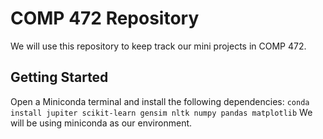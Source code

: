 # COMP 472 Repository
We will use this repository to keep track our mini projects in COMP 472.

## Getting Started
Open a Miniconda terminal and install the following dependencies:
`conda install jupiter scikit-learn gensim nltk numpy pandas matplotlib`
We will be using miniconda as our environment.